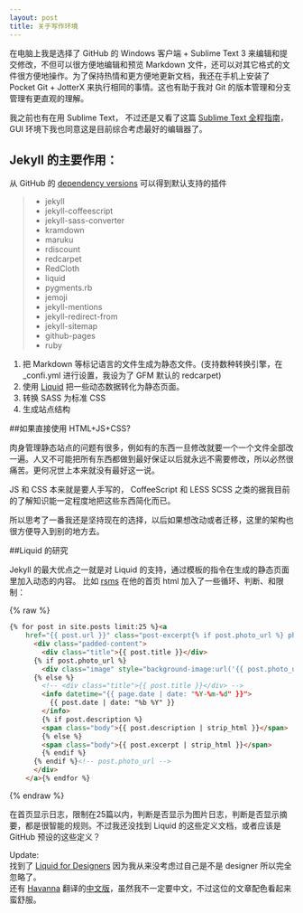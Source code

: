 ```yaml
---
layout: post
title: 关于写作环境
---
```

在电脑上我是选择了 GitHub 的 Windows 客户端 + Sublime Text 3 来编辑和提交修改，不但可以很方便地编辑和预览 Markdown 文件，还可以对其它格式的文件很方便地操作。为了保持热情和更方便地更新文档，我还在手机上安装了 Pocket Git + JotterX 来执行相同的事情。这也有助于我对 Git 的版本管理和分支管理有更直观的理解。

我之前也有在用 Sublime Text， 不过还是又看了这篇 [Sublime Text 全程指南](http://zh.lucida.me/blog/sublime-text-complete-guide/)， GUI 环境下我也同意这是目前综合考虑最好的编辑器了。

## Jekyll 的主要作用：

从 GitHub 的 [dependency versions](https://pages.github.com/versions/) 可以得到默认支持的插件

> + jekyll
> + jekyll-coffeescript
> + jekyll-sass-converter
> + kramdown
> + maruku
> + rdiscount
> + redcarpet
> + RedCloth
> + liquid
> + pygments.rb
> + jemoji
> + jekyll-mentions
> + jekyll-redirect-from
> + jekyll-sitemap
> + github-pages
> + ruby

1. 把 Markdown 等标记语言的文件生成为静态文件。(支持数种转换引擎，在 _confi.yml 进行设置，我设为了 GFM 默认的 redcarpet)
2. 使用 [Liquid](http://liquidmarkup.org/) 把一些动态数据转化为静态页面。
3. 转换 SASS 为标准 CSS
4. 生成站点结构

##如果直接使用 HTML+JS+CSS?

肉身管理静态站点的问题有很多，例如有的东西一旦修改就要一个一个文件全部改一遍。人又不可能把所有东西都做到最好保证以后就永远不需要修改，所以必然很痛苦。更何况世上本来就没有最好这一说。

JS 和 CSS 本来就是要人手写的， CoffeeScript 和 LESS SCSS 之类的据我目前的了解知识能一定程度地把这些东西简化而已。

所以思考了一番我还是坚持现在的选择，以后如果想改动或者迁移，这里的架构也很方便导入到别的地方去。

##Liquid 的研究

Jekyll 的最大优点之一就是对 Liquid 的支持，通过模板的指令在生成的静态页面里加入动态的内容。 比如 [rsms](rsms.github.com) 在他的首页 html 加入了一些循环、判断、和限制：

{% raw %}
```html
{% for post in site.posts limit:25 %}<a
    href="{{ post.url }}" class="post-excerpt{% if post.photo_url %} photo{% endif %}">
      <div class="padded-content">
        <div class="title">{{ post.title }}</div>
      {% if post.photo_url %}
        <div class="image" style="background-image:url('{{ post.photo_url }}')"></div>
      {% else %}
        <!-- <div class="title">{{ post.title }}</div> -->
        <info datetime="{{ page.date | date: "%Y-%m-%d" }}">
          {{ post.date | date: "%b %Y" }}
        </info>
        {% if post.description %}
        <span class="body">{{ post.description | strip_html }}</span>
        {% else %}
        <span class="body">{{ post.excerpt | strip_html }}</span>
        {% endif %}
      {% endif %}<!-- post.photo_url -->
      </div>
    </a>{% endfor %}
```
{% endraw %}

在首页显示日志，限制在25篇以内，判断是否显示为图片日志，判断是否显示摘要，都是很智能的规则。不过我还没找到 Liquid 的这些定义文档，或者应该是 GitHub 预设的这些定义？

Update:   
找到了 [Liquid for Designers](https://github.com/Shopify/liquid/wiki/Liquid-for-Designers) 因为我从来没考虑过自己是不是 designer 所以完全忽略了。   
还有 [Havanna](http://havee.me) 翻译的[中文版](http://havee.me/internet/2013-11/jekyll-liquid-designers.html)，虽然我不一定要中文，不过这位的文章配色看起来蛮舒服。
